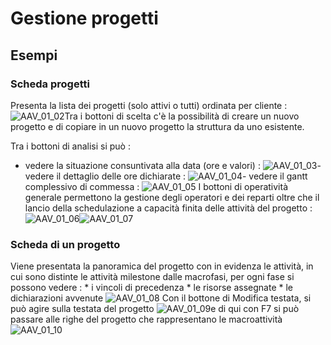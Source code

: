 # Gestione progetti

## Esempi

### Scheda progetti
Presenta la lista dei progetti (solo attivi o tutti) ordinata per cliente : 
![AAV_01_02](http://doc.smeup.com/immagini/AAV_01_01/AAV_01_02.png)Tra i bottoni di scelta c'è la possibilità di creare un nuovo progetto e di copiare in un nuovo progetto la struttura da uno esistente.

Tra i bottoni di analisi si può : 
-  vedere la situazione consuntivata alla data (ore e valori) : 
![AAV_01_03](http://doc.smeup.com/immagini/AAV_01_01/AAV_01_03.png)-  vedere il dettaglio delle ore dichiarate : 
![AAV_01_04](http://doc.smeup.com/immagini/AAV_01_01/AAV_01_04.png)-  vedere il gantt complessivo di commessa : 
![AAV_01_05](http://doc.smeup.com/immagini/AAV_01_01/AAV_01_05.png)
I bottoni di operatività generale permettono la gestione degli operatori e dei reparti oltre che il lancio della schedulazione a capacità finita delle attività del progetto : 
![AAV_01_06](http://doc.smeup.com/immagini/AAV_01_01/AAV_01_06.png)![AAV_01_07](http://doc.smeup.com/immagini/AAV_01_01/AAV_01_07.png)
### Scheda di un progetto
Viene presentata la panoramica del progetto con in evidenza le attività, in cui sono distinte le attività milestone dalle macrofasi, per ogni fase si possono vedere : 
 \* i vincoli di precedenza
 \* le risorse assegnate
 \* le dichiarazioni avvenute
![AAV_01_08](http://doc.smeup.com/immagini/AAV_01_01/AAV_01_08.png)
Con il bottone di Modifica testata, si può agire sulla testata del progetto
![AAV_01_09](http://doc.smeup.com/immagini/AAV_01_01/AAV_01_09.png)e di qui con F7 si può passare alle righe del progetto che rappresentano le macroattività
![AAV_01_10](http://doc.smeup.com/immagini/AAV_01_01/AAV_01_10.png)
